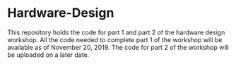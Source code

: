 # Hardware-Design
This repository holds the code for part 1 and part 2 of the hardware design workshop. 
All the code needed to complete part 1 of the workshop will be available as of November 20, 2019. 
The code for part 2 of the workshop will be uploaded on a later date. 
